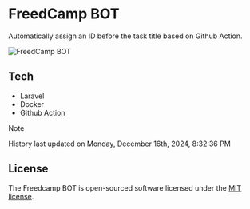 # FreedCamp BOT

Automatically assign an ID before the task title based on Github Action.

![FreedCamp BOT](https://repository-images.githubusercontent.com/737932867/7d34798b-2680-471c-b089-a78a718d3d6a)

## Tech

- Laravel
- Docker
- Github Action

> [!NOTE]  
> History last updated on Monday, December 16th, 2024, 8:32:36 PM

## License

The Freedcamp BOT is open-sourced software licensed under the [MIT license](https://opensource.org/licenses/MIT).
